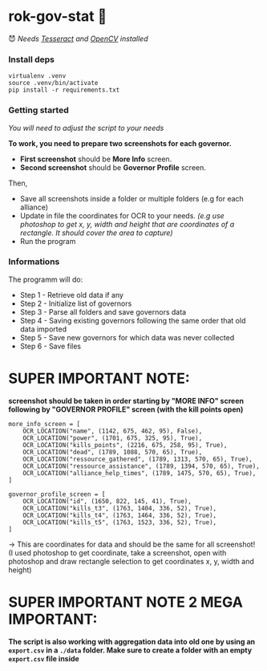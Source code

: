 # rok-gov-stat 🚀

😈 *Needs [Tesseract](https://tesseract-ocr.github.io/tessdoc/#compiling-and-installation) and [OpenCV](https://opencv.org/) installed*

### Install deps

```
virtualenv .venv
source .venv/bin/activate
pip install -r requirements.txt
```

### Getting started

*You will need to adjust the script to your needs*

**To work, you need to prepare two screenshots for each governor.**

- **First screenshot** should be **More Info** screen.
- **Second screenshot** should be **Governor Profile** screen.

Then,

- Save all screenshots inside a folder or multiple folders (e.g for each alliance)
- Update in file the coordinates for OCR to your needs. *(e.g use photoshop to get x, y, width and height that are coordinates of a rectangle. It should cover the area to capture)*
- Run the program


### Informations

The programm will do:

- Step 1 - Retrieve old data if any
- Step 2 - Initialize list of governors
- Step 3 - Parse all folders and save governors data
- Step 4 - Saving existing governors following the same order that old data imported
- Step 5 - Save new governors for which data was never collected
- Step 6 - Save files


# SUPER IMPORTANT NOTE:

**screenshot should be taken in order starting by "MORE INFO" screen following by "GOVERNOR PROFILE" screen (with the kill points open)**

```
more_info_screen = [
    OCR_LOCATION("name", (1142, 675, 462, 95), False),
    OCR_LOCATION("power", (1701, 675, 325, 95), True),
    OCR_LOCATION("kills_points", (2216, 675, 258, 95), True),
    OCR_LOCATION("dead", (1789, 1088, 570, 65), True),
    OCR_LOCATION("ressource_gathered", (1789, 1313, 570, 65), True),
    OCR_LOCATION("ressource_assistance", (1789, 1394, 570, 65), True),
    OCR_LOCATION("alliance_help_times", (1789, 1475, 570, 65), True),
]

governor_profile_screen = [
    OCR_LOCATION("id", (1650, 822, 145, 41), True),
    OCR_LOCATION("kills_t3", (1763, 1404, 336, 52), True),
    OCR_LOCATION("kills_t4", (1763, 1464, 336, 52), True),
    OCR_LOCATION("kills_t5", (1763, 1523, 336, 52), True),
]
```

-> This are coordinates for data and should be the same for all screenshot!
(I used photoshop to get coordinate, take a screenshot, open with photoshop and draw rectangle selection to get coordinates x, y, width and height)


# SUPER IMPORTANT NOTE 2 MEGA IMPORTANT:

**The script is also working with aggregation data into old one by using an `export.csv` in a `./data` folder. Make sure to create a folder with an empty `export.csv` file inside**

